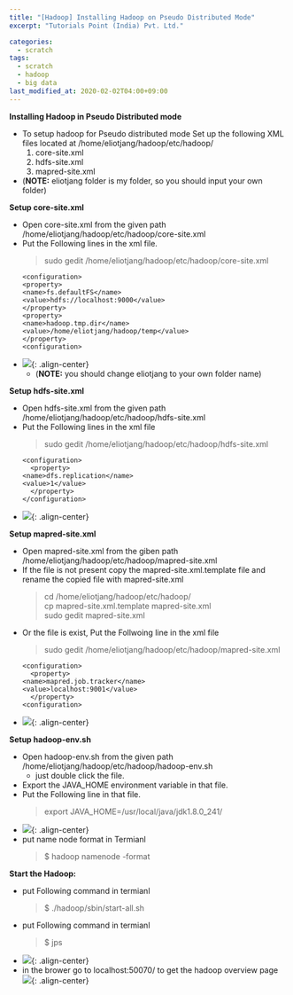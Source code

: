 ```yaml
---
title: "[Hadoop] Installing Hadoop on Pseudo Distributed Mode"
excerpt: "Tutorials Point (India) Pvt. Ltd."

categories:
  - scratch
tags:
  - scratch
  - hadoop
  - big data
last_modified_at: 2020-02-02T04:00+09:00
---
```

**Installing Hadoop in Pseudo Distributed mode**  
  - To setup hadoop for Pseudo distributed mode Set up the following XML files located at /home/eliotjang/hadoop/etc/hadoop/
    1. core-site.xml
    2. hdfs-site.xml
    3. mapred-site.xml
  - (**NOTE:** eliotjang folder is my folder, so you should input your own folder)  

**Setup core-site.xml**  
  - Open core-site.xml from the given path /home/eliotjang/hadoop/etc/hadoop/core-site.xml
  - Put the Following lines in the xml file.  
    > sudo gedit /home/eliotjang/hadoop/etc/hadoop/core-site.xml  
      ```
      <configuration>
	<property>
	  <name>fs.defaultFS</name>
	  <value>hdfs://localhost:9000</value>
	</property>
	<property>
	  <name>hadoop.tmp.dir</name>
	  <value>/home/eliotjang/hadoop/temp</value>
	</property>
      <configuration>
      ```
  - ![](https://eliotjang.github.io/assets/images/hadoop/virtualbox/core-site.png){: .align-center}
    - (**NOTE:** you should change eliotjang to your own folder name)

**Setup hdfs-site.xml**  
  - Open hdfs-site.xml from the given path /home/eliotjang/hadoop/etc/hadoop/hdfs-site.xml
  - Put the Following lines in the xml file
    > sudo gedit /home/eliotjang/hadoop/etc/hadoop/hdfs-site.xml  
    ```
    <configuration>
      <property>
	<name>dfs.replication</name>
	<value>1</value>
      </property>
    </configuration>
    ```  
  - ![](https://eliotjang.github.io/assets/images/hadoop/virtualbox/hdfs-site.png){: .align-center}  


**Setup  mapred-site.xml**  
  - Open mapred-site.xml from the giben path /home/eliotjang/hadoop/etc/hadoop/mapred-site.xml
  - If the file is not present copy the mapred-site.xml.template file and rename the copied file with mapred-site.xml
    > cd /home/eliotjang/hadoop/etc/hadoop/  
    > cp mapred-site.xml.template mapred-site.xml  
    > sudo gedit mapred-site.xml  
  - Or the file is exist, Put the Follwoing line in the xml file
    > sudo gedit /home/eliotjang/hadoop/etc/hadoop/mapred-site.xml  
    ```
    <configuration>
      <property>
	<name>mapred.job.tracker</name>
	<value>localhost:9001</value>
      </property>
    <configuration>
    ```  
  - ![](https://eliotjang.github.io/assets/images/hadoop/virtualbox/mapred-site.png){: .align-center}  

**Setup hadoop-env.sh**  
  - Open hadoop-env.sh from the given path /home/eliotjang/hadoop/etc/hadoop/hadoop-env.sh
    - just double click the file.
  - Export the JAVA_HOME environment variable in that file.
  - Put the Following line in that file.  
    >export JAVA_HOME=/usr/local/java/jdk1.8.0_241/
  - ![](https://eliotjang.github.io/assets/images/hadoop/virtualbox/direct-java-home.png){: .align-center}    
  - put name node format in Termianl
    > $ hadoop namenode -format  

**Start the Hadoop:**  
  - put Following command in termianl
    > $ ./hadoop/sbin/start-all.sh
  - put Following command in termianl
    > $ jps  
  - ![](https://eliotjang.github.io/assets/images/hadoop/virtualbox/jps.png){: .align-center}
  - in the brower go to localhost:50070/ to get the hadoop overview page
![](https://eliotjang.github.io/assets/images/hadoop/virtualbox/localhost.png){: .align-center}
